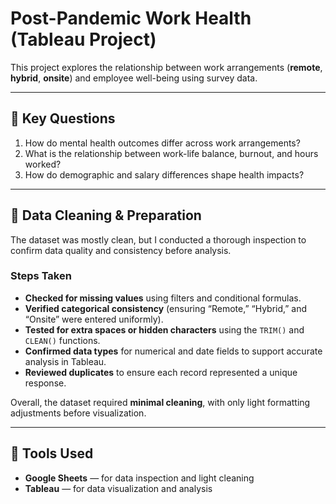 # Post-Pandemic Work Health (Tableau Project)

This project explores the relationship between work arrangements (**remote**, **hybrid**, **onsite**) and employee well-being using survey data.

---

## 🧠 Key Questions

1. How do mental health outcomes differ across work arrangements?  
2. What is the relationship between work-life balance, burnout, and hours worked?  
3. How do demographic and salary differences shape health impacts?

---

## 🧹 Data Cleaning & Preparation

The dataset was mostly clean, but I conducted a thorough inspection to confirm data quality and consistency before analysis.

### **Steps Taken**
- **Checked for missing values** using filters and conditional formulas.  
- **Verified categorical consistency** (ensuring “Remote,” “Hybrid,” and “Onsite” were entered uniformly).  
- **Tested for extra spaces or hidden characters** using the `TRIM()` and `CLEAN()` functions.  
- **Confirmed data types** for numerical and date fields to support accurate analysis in Tableau.  
- **Reviewed duplicates** to ensure each record represented a unique response.  

Overall, the dataset required **minimal cleaning**, with only light formatting adjustments before visualization.

---

## 🧰 Tools Used

- **Google Sheets** — for data inspection and light cleaning  
- **Tableau** — for data visualization and analysis  
